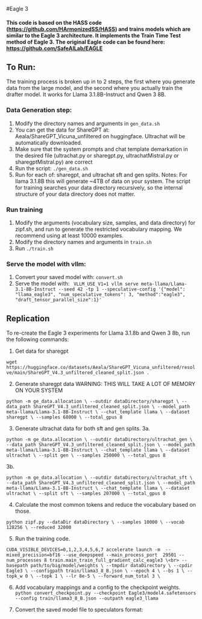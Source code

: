 #Eagle 3
#### This code is based on the HASS code (https://github.com/HArmonizedSS/HASS) and trains models which are similar to the Eagle 3 architecture.  It implements the Train Time Test method of Eagle 3.  The original Eagle code can be found here: https://github.com/SafeAILab/EAGLE

## To Run:

The training process is broken up in to 2 steps, the first where you generate data from the large model, and the second where you actually train the drafter model. It works for Llama 3.1.8B-Instruct and Qwen 3 8B.

### Data Generation step:

1. Modify the directory names and arguments in `gen_data.sh`
2. You can get the data for ShareGPT at:  Aeala/ShareGPT_Vicuna_unfiltered on huggingface.  Ultrachat will be automatically downloaded.
3. Make sure that the system prompts and chat template demarkation in the desired file (ultrachat.py or sharegpt.py, ultrachatMistral.py or sharegptMistral.py) are correct
4. Run the script: `./gen_data.sh`
5. Run for each of: sharegpt, and ultrachat sft and gen splits.
Notes:  For llama 3.1.8B this will generate ~4TB of data on your system.  The script for training searches your data directory recursively, so the internal structure of your data directory does not matter.

### Run training
1. Modify the arguments (vocabulary size, samples, and data directory) for zipf.sh, and run to generate the restricted vocabulary mapping.  We recommend using at least 10000 examples.
2. Modify the directory names and arguments in `train.sh`
3. Run `./train.sh`

### Serve the model with vllm:
1. Convert your saved model with: `convert.sh`
2. Serve the model with:
` VLLM_USE_V1=1 vllm serve meta-llama/Llama-3.1-8B-Instruct --seed 42 -tp 1 --speculative-config '{"model": "llama_eagle3", "num_speculative_tokens": 3, "method":"eagle3", "draft_tensor_parallel_size":1}'`


## Replication
To re-create the Eagle 3 experiments for Llama 3.1.8b and Qwen 3 8b, run the following commands:  
1. Get data for sharegpt


`wget https://huggingface.co/datasets/Aeala/ShareGPT_Vicuna_unfiltered/resolve/main/ShareGPT_V4.3_unfiltered_cleaned_split.json .
`


2. Generate sharegpt data  WARNING: THIS WILL TAKE A LOT OF MEMORY ON YOUR SYSTEM


`python -m ge_data.allocation \
--outdir dataDirectory/sharegpt \
--data_path ShareGPT_V4.3_unfiltered_cleaned_split.json \
--model_path meta-llama/Llama-3.1-8B-Instruct \
--chat_template llama \
--dataset sharegpt \
--samples 68000 \
--total_gpus 8`



3. Generate ultrachat data for both sft and gen splits.
   3a.

   
`python -m ge_data.allocation \
--outdir dataDirectory/ultrachat_gen \
--data_path ShareGPT_V4.3_unfiltered_cleaned_split.json \
--model_path meta-llama/Llama-3.1-8B-Instruct \
--chat_template llama \
--dataset ultrachat \
--split gen \
--samples 250000 \
--total_gpus 8`

  3b.

  
`python -m ge_data.allocation \
--outdir dataDirectory/ultrachat_sft \
--data_path ShareGPT_V4.3_unfiltered_cleaned_split.json \
--model_path meta-llama/Llama-3.1-8B-Instruct \
--chat_template llama \
--dataset ultrachat \
--split sft \
--samples 207000 \
--total_gpus 8`

4. Calculate the most common tokens and reduce the vocabulary based on those.


`python zipf.py --dataDir dataDirectory \
	--samples 10000 \
	--vocab 128256 \
	--reduced 32000`

5. Run the training code.


`CUDA_VISIBLE_DEVICES=0,1,2,3,4,5,6,7 accelerate launch -m  --mixed_precision=bf16 --use_deepspeed --main_process_port  29501 --num_processes 8 train.main_train_full_gradient_calc_eagle3 \<br>
    --basepath path/to/big/model/weights \
    --tmpdir dataDirectory \
    --cpdir Eagle3 \
    --configpath train/llama3_8_B.json \
    --epoch 4 \
    --bs 1 \
    --topk_w 0 \
    --topk 1 \
    --lr 8e-5 \
    --forward_num_total 3 \`

6. Add vocabulary mappings and a config to the checkpoint weights.  
`python convert_checkpoint.py --checkpoint Eagle3/model4.safetensors --config train/llama3_8_B.json --outpath eagle3_llama `

7. Convert the saved model file to speculators format:
